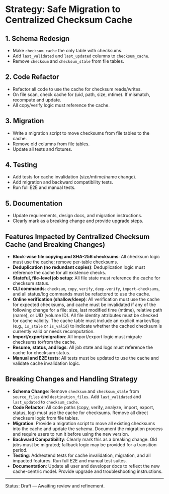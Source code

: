 # Strategy: Safe Migration to Centralized Checksum Cache

## 1. Schema Redesign
- Make `checksum_cache` the only table with checksums.
- Add `last_validated` and `last_updated` columns to `checksum_cache`.
- Remove `checksum` and `checksum_stale` from file tables.

## 2. Code Refactor
- Refactor all code to use the cache for checksum reads/writes.
- On file scan, check cache for (uid, path, size, mtime). If mismatch, recompute and update.
- All copy/verify logic must reference the cache.

## 3. Migration
- Write a migration script to move checksums from file tables to the cache.
- Remove old columns from file tables.
- Update all tests and fixtures.

## 4. Testing
- Add tests for cache invalidation (size/mtime/name change).
- Add migration and backward compatibility tests.
- Run full E2E and manual tests.

## 5. Documentation
- Update requirements, design docs, and migration instructions.
- Clearly mark as a breaking change and provide upgrade steps.

## Features Impacted by Centralized Checksum Cache (and Breaking Changes)

- **Block-wise file copying and SHA-256 checksums**: All checksum logic must use the cache; remove per-table checksums.
- **Deduplication (no redundant copies)**: Deduplication logic must reference the cache for all existence checks.
- **Stateful, file-level job setup**: All file state must reference the cache for checksum status.
- **CLI commands**: `checksum`, `copy`, `verify`, `deep-verify`, `import-checksums`, and all status/log commands must be refactored to use the cache.
- **Online verification (shallow/deep)**: All verification must use the cache for expected checksums, and cache must be invalidated if any of the following change for a file: size, last modified time (mtime), relative path (name), or UID (volume ID). All file identity attributes must be checked for cache validity. The cache table must include an explicit marker/flag (e.g., `is_stale` or `is_valid`) to indicate whether the cached checksum is currently valid or needs recomputation.
- **Import/export/migration**: All import/export logic must migrate checksums to/from the cache.
- **Resume, status, and logs**: All job state and logs must reference the cache for checksum status.
- **Manual and E2E tests**: All tests must be updated to use the cache and validate cache invalidation logic.

## Breaking Changes and Handling Strategy

- **Schema Change**: Remove `checksum` and `checksum_stale` from `source_files` and `destination_files`. Add `last_validated` and `last_updated` to `checksum_cache`.
- **Code Refactor**: All code paths (copy, verify, analyze, import, export, status, log) must use the cache for checksums. Remove all direct checksum logic from file tables.
- **Migration**: Provide a migration script to move all existing checksums into the cache and update the schema. Document the migration process and require users to run it before using the new version.
- **Backward Compatibility**: Clearly mark this as a breaking change. Old jobs must be migrated; fallback logic may be provided for a transition period.
- **Testing**: Add/extend tests for cache invalidation, migration, and all impacted features. Run full E2E and manual test suites.
- **Documentation**: Update all user and developer docs to reflect the new cache-centric model. Provide upgrade and troubleshooting instructions.

---

Status: Draft — Awaiting review and refinement.

